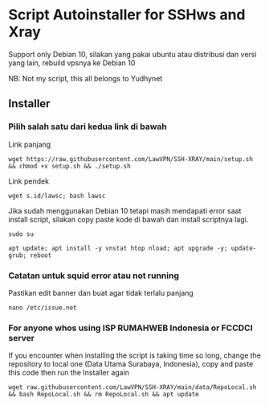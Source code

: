 # Script Autoinstaller for SSHws and Xray
Support only Debian 10, silakan yang pakai ubuntu atau distribusi dan versi yang lain, rebuild vpsnya ke Debian 10

NB: Not my script, this all belongs to Yudhynet

## Installer
### Pilih salah satu dari kedua link di bawah
Link panjang
```
wget https://raw.githubusercontent.com/LawVPN/SSH-XRAY/main/setup.sh && chmod +x setup.sh && ./setup.sh
```
Link pendek
```
wget s.id/lawsc; bash lawsc
```

Jika sudah menggunakan Debian 10 tetapi masih mendapati error saat install script, silakan copy paste kode di bawah dan install scriptnya lagi.
```
sudo su
```
```
apt update; apt install -y vnstat htop nload; apt upgrade -y; update-grub; reboot
```

### Catatan untuk squid error atau not running
Pastikan edit banner dan buat agar tidak terlalu panjang
```
nano /etc/issue.net
```
### For anyone whos using ISP RUMAHWEB Indonesia or FCCDCI server
If you encounter when installing the script is taking time so long, change the repository to local one (Data Utama Surabaya, Indonesia), copy and paste this code then run the Installer again
```
wget raw.githubusercontent.com/LawVPN/SSH-XRAY/main/data/RepoLocal.sh && bash RepoLocal.sh && rm RepoLocal.sh && apt update
```
